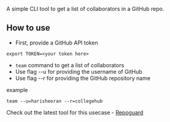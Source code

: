 A simple CLI tool to get a list of collaborators in a GitHub repo.

## How to use
- First, provide a GitHub API token
```
export TOKEN=<your token here>
```
- ```team``` command to get a list of collaborators
- Use flag --u for providing the username of GitHub
- Use flag --r for providing the GitHub repository name

example
```
team --u=harisheoran --r=collegehub
```
Check out the latest tool for this usecase - [Repoguard](https://github.com/harisheoran/repoguard)
